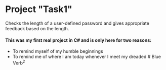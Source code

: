 # Project "Task1"

Checks the length of a user-defined password and gives appropriate feedback based on the length.

#### This was my first real project in C# and is only here for two reasons:

- To remind myself of my humble beginnings<br>
- To remind me of where I am today whenever I meet my dreaded # Blue Verb<sup>2</sup>
